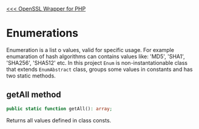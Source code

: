 [<<< OpenSSL Wrapper for PHP](../README.md)

# Enumerations

Enumeration is a list o values, valid for specific usage. 
For example enumaration of hash algorithms can contains values like:
 'MD5', 'SHA1', 'SHA256', 'SHA512' etc.
 In this project `Enum` is non-instantationable class
 that extends `EnumAbstract` class,
 groups some values in constants
 and has two static methods.
 
 ## getAll method
 ```php
 public static function getAll(): array;
```
 Returns all values defined in class consts.